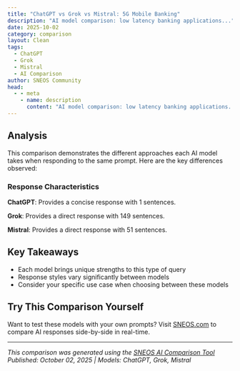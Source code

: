 ```yaml
---
title: "ChatGPT vs Grok vs Mistral: 5G Mobile Banking"
description: "AI model comparison: low latency banking applications..."
date: 2025-10-02
category: comparison
layout: Clean
tags:
  - ChatGPT
  - Grok
  - Mistral
  - AI Comparison
author: SNEOS Community
head:
  - - meta
    - name: description
      content: "AI model comparison: low latency banking applications..."
---
```


<ChatComparison
  title="ChatGPT vs Grok vs Mistral: 5G Mobile Banking"
  prompt="low latency banking applications"
  :responses='{
    "ChatGPT": "Error calling OpenAI API.",
    "Grok": "Low latency in banking applications is critical for ensuring fast, reliable, and near-instantaneous processing of transactions, data transfers, and other financial operations. High-frequency trading (HFT), real-time fraud detection, and payment processing are examples of banking applications where low latency plays a vital role. Below, I\u0027ll outline the importance, architecture considerations, technologies, and challenges associated with building low-latency banking applications.\n\n---\n\n### Why Low Latency Matters in Banking Applications\n1. **High-Frequency Trading (HFT):**\n   - In trading, microseconds can make the difference between profit and loss. Low-latency systems ensure that trades are executed as close to real-time as possible to capitalize on market opportunities.\n2. **Real-Time Payments:**\n   - Modern payment systems (e.g., SWIFT, SEPA, or UPI) require immediate transaction processing to meet customer expectations for instant fund transfers.\n3. **Fraud Detection and Risk Management:**\n   - Real-time analysis of transactions to detect and prevent fraud requires low-latency systems to flag suspicious activities before losses occur.\n4. **Customer Experience:**\n   - Delays in banking apps (e.g., balance updates, transaction confirmations) can frustrate customers and harm the bank\u0027s reputation.\n5. **Regulatory Compliance:**\n   - Some jurisdictions mandate fast reporting of transactions or adherence to real-time monitoring for anti-money laundering (AML) purposes.\n\n---\n\n### Key Architectural Considerations for Low-Latency Banking Applications\n\n1. **In-Memory Computing:**\n   - Use in-memory databases like Redis or Apache Ignite to store and process data in RAM instead of on disk, drastically reducing access times.\n   - Example: Storing user account balances or trade data in memory for faster lookups and updates.\n\n2. **Event-Driven Architecture:**\n   - Implement systems that react to events (e.g., transactions, market data feeds) in real-time using technologies like Apache Kafka or RabbitMQ for asynchronous messaging.\n   - Example: Stream transaction data to fraud detection systems for immediate analysis.\n\n3. **Microservices:**\n   - Break down monolithic banking applications into microservices to allow independent scaling and faster processing of specific functions such as payments or authentication.\n   - Use lightweight communication protocols like gRPC or REST over HTTP/2 for minimal overhead.\n\n4. **Distributed Systems and Data Replication:**\n   - Ensure data is replicated across multiple data centers with low-latency synchronization to avoid single points of failure and ensure high availability.\n   - Use technologies like Apache Cassandra or CockroachDB for distributed, low-latency data storage.\n\n5. **Optimized Network Infrastructure:**\n   - Leverage high-speed networking hardware (e.g., InfiniBand) and protocols (e.g., UDP for HFT) to minimize communication delays.\n   - Place servers closer to end-users or markets through Content Delivery Networks (CDNs) or edge computing.\n\n6. **Hardware Acceleration:**\n   - Use Field-Programmable Gate Arrays (FPGAs) or Graphics Processing Units (GPUs) for specific tasks like cryptographic operations or trade execution logic to offload processing from CPUs.\n   - Example: FPGAs for ultra-low-latency trade order processing in HFT.\n\n7. **Algorithmic Efficiency:**\n   - Optimize algorithms to reduce computational overhead. For example, use simpler data structures or avoid unnecessary calculations in trade matching engines.\n   - Implement zero-copy techniques to minimize data movement in memory.\n\n8. **Caching Strategies:**\n   - Cache frequently accessed data (e.g., customer profiles, exchange rates) using tools like Memcached or Redis to avoid repeated database queries.\n\n---\n\n### Technologies for Low-Latency Banking Applications\n\n1. **Programming Languages:**\n   - **C\u002B\u002B and Rust:** Preferred for HFT and low-level system programming due to their minimal overhead and high performance.\n   - **Java (with low-latency JVMs):** Used in enterprise banking systems for its Garbage Collection optimizations (e.g., using the Z Garbage Collector or Shenandoah).\n   - **Python (with C extensions):** Suitable for prototyping low-latency analytics, though not ideal for core systems.\n\n2. **Databases:**\n   - **Redis:** In-memory key-value store for ultra-fast data access.\n   - **Aerospike:** NoSQL database designed for low-latency, high-throughput workloads.\n   - **TimescaleDB:** For time-series data (e.g., market tick data) with low-latency querying.\n\n3. **Messaging and Streaming:**\n   - **Apache Kafka:** High-throughput, low-latency event streaming for transaction and data feeds.\n   - **ZeroMQ:** Lightweight messaging library for fast inter-process communication.\n   - **RabbitMQ:** Reliable message broker for asynchronous processing.\n\n4. **Cloud and Edge Computing:**\n   - Use cloud providers like AWS (with services like AWS Lambda@Edge) or Google Cloud for low-latency compute and storage.\n   - Deploy edge nodes near users or trading exchanges to reduce network latency.\n\n5. **Monitoring and Optimization Tools:**\n   - Use tools like Prometheus and Grafana to monitor system latency and identify bottlenecks in real-time.\n   - Employ profiling tools (e.g., Java Flight Recorder, Valgrind) to optimize code performance.\n\n---\n\n### Challenges in Building Low-Latency Banking Applications\n\n1. **Consistency vs. Latency Trade-off:**\n   - In distributed systems, achieving strong consistency (e.g., via ACID transactions) often increases latency. Eventual consistency models may be used, but they can introduce risks in financial systems where accuracy is critical.\n\n2. **Security and Compliance:**\n   - Encrypting data and adhering to regulations like GDPR or PCI-DSS can introduce latency. Hardware acceleration for encryption (e.g., using Intel AES-NI) can help mitigate this.\n   - Real-time monitoring for AML and fraud must balance speed with thoroughness to avoid false positives/negatives.\n\n3. **Scalability:**\n   - Maintaining low latency as transaction volumes grow requires horizontal scaling, load balancing, and efficient resource allocation.\n   - Example: Payment systems during peak usage (e.g., Black Friday) must handle spikes without delays.\n\n4. **Cost:**\n   - High-performance hardware (e.g., FPGAs, high-speed networks) and low-latency infrastructure (e.g., colocated servers near exchanges) are expensive.\n   - Balancing cost with performance is a constant challenge.\n\n5. **Testing and Maintenance:**\n   - Simulating real-world low-latency scenarios for testing (e.g., market volatility for HFT) is complex and resource-intensive.\n   - Ensuring system reliability during updates or patches without introducing latency is critical.\n\n---\n\n### Best Practices for Low-Latency Banking Applications\n\n1. **Profiling and Benchmarking:**\n   - Continuously measure latency at every layer (network, application, database) using tools like latency histograms or tracing systems (e.g., Jaeger, Zipkin).\n   - Benchmark performance under peak loads to ensure systems can handle stress.\n\n2. **Minimize External Dependencies:**\n   - Reduce reliance on third-party APIs or services that may introduce unpredictable delays.\n   - Host critical services in-house or on dedicated infrastructure.\n\n3. **Redundancy and Failover:**\n   - Design systems with redundancy to handle failures without impacting latency. For instance, use active-active data centers for continuous availability.\n\n4. ** Optimize Data Flow:**\n   - Avoid unnecessary serialization/deserialization of data.\n   - Use binary formats (e.g., Protocol Buffers) instead of JSON for faster data transfer.\n\n5. **Continuous Monitoring:**\n   - Implement real-time latency monitoring to detect and resolve issues proactively.\n   - Set up alerts for latency spikes or system anomalies.\n\n---\n\n### Real-World Examples\n\n1. **High-Frequency Trading Firms:**\n   - Firms like Virtu Financial or Jump Trading use ultra-low-latency systems with colocated servers near stock exchanges, FPGAs for order execution, and custom networking hardware to shave off microseconds.\n\n2. **Payment Systems:**\n   - Companies like Visa and Mastercard process thousands of transactions per second with sub-second latencies using optimized in-memory systems and distributed architectures.\n\n3. **Real-Time Fraud Detection:**\n   - Banks like JPMorgan Chase employ machine learning models running on low-latency streaming platforms (e.g., Kafka) to detect fraudulent transactions in real-time.\n\n---\n\n### Future Trends\n\n1. **5G and Edge Computing:**\n   - 5G networks will reduce network latency, enabling faster mobile banking apps and real-time services.\n   - Edge computing will bring processing closer to users for even lower latency.\n\n2. **Quantum Computing:**\n   - While still in early stages, quantum computing could revolutionize low-latency applications in areas like cryptography and risk modeling for banking.\n\n3. **AI and Automation:**\n   - AI-driven optimization of low-latency systems (e.g., predicting traffic bottlenecks) will further reduce delays in banking operations.\n\n4. **Blockchain and Decentralized Finance (DeFi):**\n   - While blockchain introduces some latency due to consensus mechanisms, layer-2 solutions (e.g., Lightning Network for Bitcoin) aim to enable low-latency transactions for banking applications.\n\n---\n\nBuilding low-latency banking applications requires a deep understanding of both technology and the specific needs of the financial sector. By leveraging the right tools, architectures, and best practices, banks and fintech companies can meet the demands of real-time processing while maintaining security, reliability, and compliance. If you have a specific use case (e.g., HFT, payments), I can dive deeper into the details! Let me know.",
    "Mistral": "Low latency is crucial in banking applications, especially for those involving high-frequency trading, real-time fraud detection, instant payment processing, and other time-sensitive operations. Here are some key aspects and technologies used to achieve low latency in banking applications:\n\n### Key Aspects of Low Latency Banking Applications\n\n1. **Real-Time Processing**:\n   - **High-Frequency Trading (HFT)**: Requires ultra-low latency to execute trades faster than competitors.\n   - **Real-Time Fraud Detection**: Immediate analysis of transactions to detect and prevent fraudulent activities.\n   - **Instant Payment Processing**: Ensures that payments are processed and confirmed instantly.\n\n2. **Data Consistency and Integrity**:\n   - Ensuring that data is accurate and consistent across different systems and locations.\n   - Using distributed databases and consensus algorithms to maintain data integrity.\n\n3. **Scalability**:\n   - Ability to handle a large number of transactions and users without degrading performance.\n   - Horizontal scaling using microservices and containerization.\n\n4. **Security**:\n   - Ensuring that low latency does not compromise security.\n   - Implementing robust encryption, authentication, and authorization mechanisms.\n\n### Technologies and Strategies for Low Latency\n\n1. **High-Performance Databases**:\n   - **In-Memory Databases**: Such as Redis, Memcached, or SAP HANA, which store data in RAM for faster access.\n   - **Distributed Databases**: Like Apache Cassandra or Google Spanner, which ensure high availability and low latency.\n\n2. **Microservices Architecture**:\n   - Breaking down the application into smaller, independent services that can be deployed and scaled independently.\n   - Using containerization technologies like Docker and orchestration tools like Kubernetes.\n\n3. **Event-Driven Architecture**:\n   - Using message brokers like Apache Kafka or RabbitMQ to handle real-time data streams and events.\n   - Ensuring that events are processed as soon as they occur.\n\n4. **Edge Computing**:\n   - Processing data closer to the source to reduce latency.\n   - Deploying edge servers in strategic locations to minimize the distance data needs to travel.\n\n5. **Network Optimization**:\n   - Using high-speed networks and optimizing network routes.\n   - Implementing Content Delivery Networks (CDNs) to distribute content closer to users.\n\n6. **Caching**:\n   - Using caching mechanisms to store frequently accessed data in memory.\n   - Implementing multi-level caching strategies to reduce database load.\n\n7. **Asynchronous Processing**:\n   - Using asynchronous programming models to handle tasks without blocking the main thread.\n   - Implementing non-blocking I/O operations to improve responsiveness.\n\n8. **Hardware Acceleration**:\n   - Using specialized hardware like FPGAs (Field-Programmable Gate Arrays) or GPUs (Graphics Processing Units) for computationally intensive tasks.\n   - Leveraging hardware-accelerated libraries and frameworks.\n\n### Best Practices\n\n1. **Monitoring and Analytics**:\n   - Continuously monitoring application performance and latency.\n   - Using tools like Prometheus, Grafana, or ELK Stack for real-time monitoring and analytics.\n\n2. **Load Testing**:\n   - Conducting regular load testing to identify bottlenecks and optimize performance.\n   - Using tools like JMeter, Gatling, or Locust for load testing.\n\n3. **Automated Scaling**:\n   - Implementing auto-scaling policies to handle varying loads.\n   - Using cloud-native solutions like AWS Auto Scaling or Google Cloud Autoscaler.\n\n4. **Redundancy and Failover**:\n   - Ensuring high availability through redundancy and failover mechanisms.\n   - Using multi-region deployments and disaster recovery plans.\n\nBy leveraging these technologies and strategies, banking applications can achieve low latency, ensuring fast and reliable performance for critical operations."
  }'
  published-date="13:04"
/>

## Analysis

This comparison demonstrates the different approaches each AI model takes when responding to the same prompt. Here are the key differences observed:

### Response Characteristics

**ChatGPT**: Provides a concise response with 1 sentences. 

**Grok**: Provides a direct response with 149 sentences. 

**Mistral**: Provides a direct response with 51 sentences. 

## Key Takeaways

- Each model brings unique strengths to this type of query
- Response styles vary significantly between models
- Consider your specific use case when choosing between these models

## Try This Comparison Yourself

Want to test these models with your own prompts? Visit [SNEOS.com](https://sneos.com) to compare AI responses side-by-side in real-time.

---

*This comparison was generated using the [SNEOS AI Comparison Tool](https://sneos.com)*
*Published: October 02, 2025 | Models: ChatGPT, Grok, Mistral*
